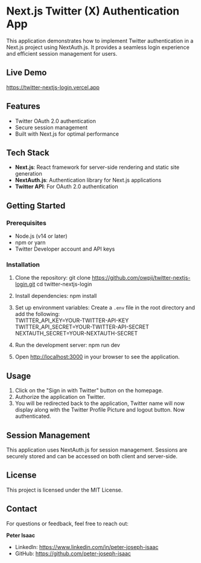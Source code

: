# Next.js Twitter (X) Authentication App

This application demonstrates how to implement Twitter authentication in a Next.js project using NextAuth.js. It provides a seamless login experience and efficient session management for users.

## Live Demo  
https://twitter-nextjs-login.vercel.app  

## Features

- Twitter OAuth 2.0 authentication
- Secure session management
- Built with Next.js for optimal performance

## Tech Stack

- **Next.js**: React framework for server-side rendering and static site generation
- **NextAuth.js**: Authentication library for Next.js applications
- **Twitter API**: For OAuth 2.0 authentication

## Getting Started

### Prerequisites

- Node.js (v14 or later)
- npm or yarn
- Twitter Developer account and API keys

### Installation

1. Clone the repository:
git clone https://github.com/owpji/twitter-nextjs-login.git
cd twitter-nextjs-login

2. Install dependencies:
 npm install 

3. Set up environment variables:
Create a `.env` file in the root directory and add the following:  
TWITTER_API_KEY=YOUR-TWITTER-API-KEY  
TWITTER_API_SECRET=YOUR-TWITTER-API-SECRET  
NEXTAUTH_SECRET=YOUR-NEXTAUTH-SECRET  

4. Run the development server:
 npm run dev 

5. Open [http://localhost:3000](http://localhost:3000) in your browser to see the application.

## Usage

1. Click on the "Sign in with Twitter" button on the homepage.
2. Authorize the application on Twitter.
3. You will be redirected back to the application, Twitter name will now display along with the Twitter Profile Picture and logout button. Now authenticated.

## Session Management

This application uses NextAuth.js for session management. Sessions are securely stored and can be accessed on both client and server-side.

## License

This project is licensed under the MIT License.

## **Contact**

For questions or feedback, feel free to reach out:

**Peter Isaac**  
- Linkedln: https://www.linkedin.com/in/peter-joseph-isaac
- GitHub: https://github.com/peter-joseph-isaac
